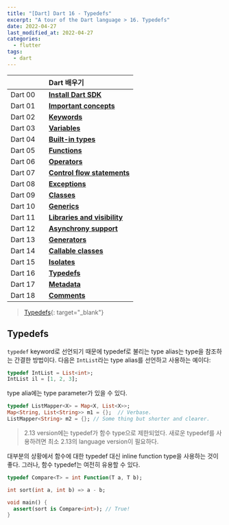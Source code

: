 ```yaml
---
title: "[Dart] Dart 16 - Typedefs"
excerpt: "A tour of the Dart language > 16. Typedefs"
date: 2022-04-27
last_modified_at: 2022-04-27
categories:
  - flutter
tags:
  - dart
---
```


|||Dart 배우기|
|:---:|:---:|:---|
|Dart 00||**[Install Dart SDK](https://burningfalls.github.io/flutter/dart00-install-dart-sdk/)**|
|Dart 01||**[Important concepts](https://burningfalls.github.io/flutter/dart01-important-concepts/)**|
|Dart 02||**[Keywords](https://burningfalls.github.io/flutter/dart02-keywords/)**|
|Dart 03||**[Variables](https://burningfalls.github.io/flutter/dart03-variables/)**|
|Dart 04||**[Built-in types](https://burningfalls.github.io/flutter/dart04-built-in-types/)**|
|Dart 05||**[Functions](https://burningfalls.github.io/flutter/dart05-functions/)**|
|Dart 06||**[Operators](https://burningfalls.github.io/flutter/dart06-operators/)**|
|Dart 07||**[Control flow statements](https://burningfalls.github.io/flutter/dart07-control-flow-statements/)**|
|Dart 08||**[Exceptions](https://burningfalls.github.io/flutter/dart08-exceptions/)**|
|Dart 09||**[Classes](https://burningfalls.github.io/flutter/dart09-classes/)**|
|Dart 10||**[Generics](https://burningfalls.github.io/flutter/dart10-generics/)**|
|Dart 11||**[Libraries and visibility](https://burningfalls.github.io/flutter/dart11-libraries-and-visibility/)**|
|Dart 12||**[Asynchrony support](https://burningfalls.github.io/flutter/dart12-asynchrony-support/)**|
|Dart 13||**[Generators](https://burningfalls.github.io/flutter/dart13-generators/)**|
|Dart 14||**[Callable classes](https://burningfalls.github.io/flutter/dart14-callable-classes/)**|
|Dart 15||**[Isolates](https://burningfalls.github.io/flutter/dart15-isolates/)**|
|Dart 16||**[Typedefs](https://burningfalls.github.io/flutter/dart16-typedefs/)**|
|Dart 17||**[Metadata](https://burningfalls.github.io/flutter/dart17-metadata/)**|
|Dart 18||**[Comments](https://burningfalls.github.io/flutter/dart18-comments/)**|

> [Typedefs](https://dart.dev/guides/language/language-tour#typedefes){: target="_blank"}

## Typedefs

`typedef` keyword로 선언되기 때문에 typedef로 불리는 type alias는 type을 참조하는 간결한 방법이다. 다음은 `IntList`라는 type alias를 선언하고 사용하는 예이다:

```dart
typedef IntList = List<int>;
IntList il = [1, 2, 3];
```

type alia에는 type parameter가 있을 수 있다.

```dart
typedef ListMapper<X> = Map<X, List<X>>;
Map<String, List<String>> m1 = {};  // Verbase.
ListMapper<String> m2 = {}; // Some thing but shorter and clearer.
```

> 2.13 version에는 typedef가 함수 type으로 제한되었다. 새로운 typedef를 사용하려면 최소 2.13의 language version이 필요하다.

대부분의 상황에서 함수에 대한 typedef 대신 inline function type을 사용하는 것이 좋다. 그러나, 함수 typedef는 여전히 유용할 수 있다.

```dart
typedef Compare<T> = int Function(T a, T b);

int sort(int a, int b) => a - b;

void main() {
  assert(sort is Compare<int>); // True!
}
```